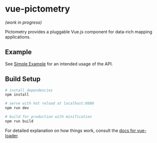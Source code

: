 # vue-pictometry

_(work in progress)_

Pictometry provides a pluggable Vue.js component for data-rich mapping applications.

## Example

See [Simple Example](examples/pictometry.index.html) for an intended usage of the API.

## Build Setup

``` bash
# install dependencies
npm install

# serve with hot reload at localhost:8080
npm run dev

# build for production with minification
npm run build
```

For detailed explanation on how things work, consult the [docs for vue-loader](http://vuejs.github.io/vue-loader).
